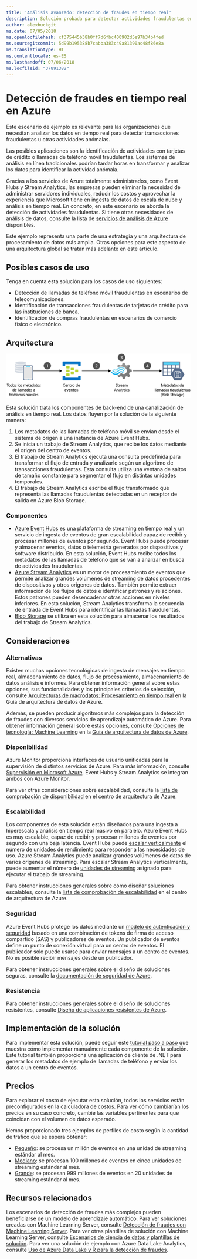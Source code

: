 ```yaml
---
title: 'Análisis avanzado: detección de fraudes en tiempo real'
description: Solución probada para detectar actividades fraudulentas en tiempo real con Azure Event Hubs y Stream Analytics.
author: alexbuckgit
ms.date: 07/05/2018
ms.openlocfilehash: cf375445b38b0ff7d6fbc400902d5e97b34b4fed
ms.sourcegitcommit: 5d99b195388b7cabba383c49a81390ac48f86e8a
ms.translationtype: HT
ms.contentlocale: es-ES
ms.lasthandoff: 07/06/2018
ms.locfileid: "37891382"
---
```

# <a name="real-time-fraud-detection-on-azure"></a>Detección de fraudes en tiempo real en Azure

Este escenario de ejemplo es relevante para las organizaciones que necesitan analizar los datos en tiempo real para detectar transacciones fraudulentas u otras actividades anómalas.

Las posibles aplicaciones son la identificación de actividades con tarjetas de crédito o llamadas de teléfono móvil fraudulentas. Los sistemas de análisis en línea tradicionales podrían tardar horas en transformar y analizar los datos para identificar la actividad anómala.

Gracias a los servicios de Azure totalmente administrados, como Event Hubs y Stream Analytics, las empresas pueden eliminar la necesidad de administrar servidores individuales, reducir los costos y aprovechar la experiencia que Microsoft tiene en ingesta de datos de escala de nube y análisis en tiempo real. En concreto, en este escenario se aborda la detección de actividades fraudulentas. Si tiene otras necesidades de análisis de datos, consulte la lista de [servicios de análisis de Azure][product-category] disponibles.

Este ejemplo representa una parte de una estrategia y una arquitectura de procesamiento de datos más amplia. Otras opciones para este aspecto de una arquitectura global se tratan más adelante en este artículo.
 
## <a name="potential-use-cases"></a>Posibles casos de uso

Tenga en cuenta esta solución para los casos de uso siguientes:

* Detección de llamadas de teléfono móvil fraudulentas en escenarios de telecomunicaciones.
* Identificación de transacciones fraudulentas de tarjetas de crédito para las instituciones de banca.
* Identificación de compras fraudulentas en escenarios de comercio físico o electrónico.

## <a name="architecture"></a>Arquitectura

![Introducción a la arquitectura de los componentes de Azure de una solución de detección de fraudes en tiempo real][architecture-diagram]

Esta solución trata los componentes de back-end de una canalización de análisis en tiempo real. Los datos fluyen por la solución de la siguiente manera:

1. Los metadatos de las llamadas de teléfono móvil se envían desde el sistema de origen a una instancia de Azure Event Hubs. 
2. Se inicia un trabajo de Stream Analytics, que recibe los datos mediante el origen del centro de eventos.
3. El trabajo de Stream Analytics ejecuta una consulta predefinida para transformar el flujo de entrada y analizarlo según un algoritmo de transacciones fraudulentas. Esta consulta utiliza una ventana de saltos de tamaño constante para segmentar el flujo en distintas unidades temporales.
4. El trabajo de Stream Analytics escribe el flujo transformado que representa las llamadas fraudulentas detectadas en un receptor de salida en Azure Blob Storage.

### <a name="components"></a>Componentes

* [Azure Event Hubs][docs-event-hubs] es una plataforma de streaming en tiempo real y un servicio de ingesta de eventos de gran escalabilidad capaz de recibir y procesar millones de eventos por segundo. Event Hubs puede procesar y almacenar eventos, datos o telemetría generados por dispositivos y software distribuido. En esta solución, Event Hubs recibe todos los metadatos de las llamadas de teléfono que se van a analizar en busca de actividades fraudulentas.
* [Azure Stream Analytics][docs-stream-analytics] es un motor de procesamiento de eventos que permite analizar grandes volúmenes de streaming de datos procedentes de dispositivos y otros orígenes de datos. También permite extraer información de los flujos de datos e identificar patrones y relaciones. Estos patrones pueden desencadenar otras acciones en niveles inferiores. En esta solución, Stream Analytics transforma la secuencia de entrada de Event Hubs para identificar las llamadas fraudulentas.
* [Blob Storage][docs-blob-storage] se utiliza en esta solución para almacenar los resultados del trabajo de Stream Analytics.

## <a name="considerations"></a>Consideraciones

### <a name="alternatives"></a>Alternativas

Existen muchas opciones tecnológicas de ingesta de mensajes en tiempo real, almacenamiento de datos, flujo de procesamiento, almacenamiento de datos análisis e informes. Para obtener información general sobre estas opciones, sus funcionalidades y los principales criterios de selección, consulte [Arquitecturas de macrodatos: Procesamiento en tiempo real](/azure/architecture/data-guide/technology-choices/real-time-ingestion) en la Guía de arquitectura de datos de Azure.

Además, se pueden producir algoritmos más complejos para la detección de fraudes con diversos servicios de aprendizaje automático de Azure. Para obtener información general sobre estas opciones, consulte [Opciones de tecnología: Machine Learning](/azure/architecture/data-guide/technology-choices/data-science-and-machine-learning) en la [Guía de arquitectura de datos de Azure](../../data-guide/index.md).

### <a name="availability"></a>Disponibilidad

Azure Monitor proporciona interfaces de usuario unificadas para la supervisión de distintos servicios de Azure. Para más información, consulte [Supervisión en Microsoft Azure](/azure/monitoring-and-diagnostics/monitoring-overview). Event Hubs y Stream Analytics se integran ambos con Azure Monitor. 

Para ver otras consideraciones sobre escalabilidad, consulte la [lista de comprobación de disponibilidad][availability] en el centro de arquitectura de Azure.

### <a name="scalability"></a>Escalabilidad

Los componentes de esta solución están diseñados para una ingesta a hiperescala y análisis en tiempo real masivo en paralelo. Azure Event Hubs es muy escalable, capaz de recibir y procesar millones de eventos por segundo con una baja latencia.  Event Hubs puede [escalar verticalmente](/azure/event-hubs/event-hubs-auto-inflate) el número de unidades de rendimiento para responder a las necesidades de uso. Azure Stream Analytics puede analizar grandes volúmenes de datos de varios orígenes de streaming. Para escalar Stream Analytics verticalmente, puede aumentar el número de [unidades de streaming](/azure/stream-analytics/stream-analytics-streaming-unit-consumption) asignado para ejecutar el trabajo de streaming.

Para obtener instrucciones generales sobre cómo diseñar soluciones escalables, consulte la [lista de comprobación de escalabilidad][scalability] en el centro de arquitectura de Azure.

### <a name="security"></a>Seguridad

Azure Event Hubs protege los datos mediante un [modelo de autenticación y seguridad][docs-event-hubs-security-model] basado en una combinación de tokens de firma de acceso compartido (SAS) y publicadores de eventos. Un publicador de eventos define un punto de conexión virtual para un centro de eventos. El publicador solo puede usarse para enviar mensajes a un centro de eventos. No es posible recibir mensajes desde un publicador.

Para obtener instrucciones generales sobre el diseño de soluciones seguras, consulte la [documentación de seguridad de Azure][security].

### <a name="resiliency"></a>Resistencia

Para obtener instrucciones generales sobre el diseño de soluciones resistentes, consulte [Diseño de aplicaciones resistentes de Azure][resiliency].

## <a name="deploy-the-solution"></a>Implementación de la solución

Para implementar esta solución, puede seguir este [tutorial paso a paso][tutorial] que muestra cómo implementar manualmente cada componente de la solución. Este tutorial también proporciona una aplicación de cliente de .NET para generar los metadatos de ejemplo de llamadas de teléfono y enviar los datos a un centro de eventos. 

## <a name="pricing"></a>Precios

Para explorar el costo de ejecutar esta solución, todos los servicios están preconfigurados en la calculadora de costos. Para ver cómo cambiarían los precios en su caso concreto, cambie las variables pertinentes para que coincidan con el volumen de datos esperado.

Hemos proporcionado tres ejemplos de perfiles de costo según la cantidad de tráfico que se espera obtener:

* [Pequeño][small-pricing]: se procesa un millón de eventos en una unidad de streaming estándar al mes.
* [Mediano][medium-pricing]: se procesan 100 millones de eventos en cinco unidades de streaming estándar al mes.
* [Grande][large-pricing]: se procesan 999 millones de eventos en 20 unidades de streaming estándar al mes.

## <a name="related-resources"></a>Recursos relacionados

Los escenarios de detección de fraudes más complejos pueden beneficiarse de un modelo de aprendizaje automático. Para ver soluciones creadas con Machine Learning Server, consulte [Detección de fraudes con Machine Learning Server][r-server-fraud-detection]. Para ver otras plantillas de solución con Machine Learning Server, consulte [Escenarios de ciencia de datos y plantillas de solución][docs-r-server-sample-solutions]. Para ver una solución de ejemplo con Azure Data Lake Analytics, consulte [Uso de Azure Data Lake y R para la detección de fraudes][technet-fraud-detection].  

<!-- links -->
[product-category]: https://azure.microsoft.com/product-categories/analytics/
[tutorial]: /azure/stream-analytics/stream-analytics-real-time-fraud-detection
[small-pricing]: https://azure.com/e/74149ec312c049ccba79bfb3cfa67606
[medium-pricing]: https://azure.com/e/4fc94f7376de484d8ae67a6958cae60a
[large-pricing]: https://azure.com/e/7da8804396f9428a984578700003ba42
[architecture-diagram]: ./images/architecture-diagram-fraud-detection.png
[docs-event-hubs]: /azure/event-hubs/event-hubs-what-is-event-hubs
[docs-event-hubs-security-model]: /azure/event-hubs/event-hubs-authentication-and-security-model-overview
[docs-stream-analytics]: /azure/stream-analytics/stream-analytics-introduction
[docs-blob-storage]: /azure/storage/blobs/storage-blobs-introduction
[docs-r-server-sample-solutions]: /machine-learning-server/r/sample-solutions
[r-server-fraud-detection]: https://microsoft.github.io/r-server-fraud-detection/
[technet-fraud-detection]: https://blogs.technet.microsoft.com/machinelearning/2017/06/28/using-azure-data-lake-and-r-for-fraud-detection/
[availability]: /azure/architecture/checklist/availability
[scalability]: /azure/architecture/checklist/scalability
[resiliency]: ../../resiliency/index.md
[security]: /azure/security/

